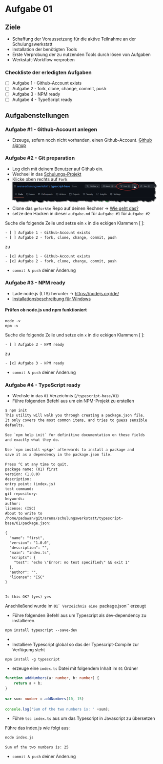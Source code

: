 # Aufgabe 01

## Ziele

* Schaffung der Voraussetzung für die aktive Teilnahme an der Schulungswerkstatt
* Installation der benötigten Tools
* Erste Verprobung der zu nutzenden Tools durch lösen von Aufgaben
* Werkstatt-Workflow verproben

### Checkliste der erledigten Aufgaben

- [ ] Aufgabe 1 - Github-Account exists
- [ ] Aufgabe 2 - fork, clone, change, commit, push
- [ ] Aufgabe 3 - NPM ready
- [ ] Aufgabe 4 - TypeScript ready

## Aufgabenstellungen

### Aufgabe #1 - Github-Account anlegen
* Erzeuge, sofern noch nicht vorhanden, einen Github-Account. [Github signup](https://github.com/signup?ref_cta=Sign+up&ref_loc=header+logged+out&ref_page=%2F&source=header-home)

### Aufgabe #2 - Git preparation
* Log dich mit deinem Benutzer auf Github ein.
* Wechsel in das [Schulungs-Projekt](https://github.com/arena-schulungswerkstatt/typescript-base)
* Klicke oben rechts auf ``Fork``
 ![Fork Repo](img/fork-github-repo.png "Fork Repo")
* Clone das ``geforkte`` Repo auf deinen Rechner -> [Wie geht das?](clone-repo.md)
* setze den Hacken in dieser ``aufgabe.md`` für ``Aufgabe #1`` für ``Aufgabe #2``

Suche die folgende Zeile und setze ein ```x``` in die eckigen Klammern [ ]:
````shell
- [ ] Aufgabe 1 - Github-Account exists
- [ ] Aufgabe 2 - fork, clone, change, commit, push
````
zu
````shell
- [x] Aufgabe 1 - Github-Account exists
- [x] Aufgabe 2 - fork, clone, change, commit, push
````
* ``commit & push`` deiner Änderung 

### Aufgabe #3 - NPM ready
* Lade node.js (LTS) herunter -> https://nodejs.org/de/
* [Installationsbeschreibung für Windows](https://treehouse.github.io/installation-guides/windows/node-windows.html)

#### Prüfen ob node.js und npm funktioniert 
```shell
node -v
npm -v
```
Suche die folgende Zeile und setze ein ```x``` in die eckigen Klammern [ ]:
````shell
- [ ] Aufgabe 3 - NPM ready
````
zu
````shell
- [x] Aufgabe 3 - NPM ready
````
* ``commit & push`` deiner Änderung 

### Aufgabe #4 - TypeScript ready
* Wechsle in das ``01`` Verzeichnis (``/typescript-base/01``)
* Führe folgenden Befehl aus um ein NPM-Projekt zu erstellen

```shell
$ npm init
This utility will walk you through creating a package.json file.
It only covers the most common items, and tries to guess sensible defaults.

See `npm help init` for definitive documentation on these fields
and exactly what they do.

Use `npm install <pkg>` afterwards to install a package and
save it as a dependency in the package.json file.

Press ^C at any time to quit.
package name: (01) first
version: (1.0.0) 
description: 
entry point: (index.js) 
test command: 
git repository: 
keywords: 
author: 
license: (ISC) 
About to write to /home/padawan/git/arena/schulungswerkstatt/typescript-base/01/package.json:

{
  "name": "first",
  "version": "1.0.0",
  "description": "",
  "main": "index.ts",
  "scripts": {
    "test": "echo \"Error: no test specified\" && exit 1"
  },
  "author": "",
  "license": "ISC"
}


Is this OK? (yes) yes
```

Anschließend wurde im ``01` Verzeichnis eine ``package.json`` erzeugt

* Führe folgenden Befehl aus um Typescript als dev-dependency zu installieren.

````shell
npm install typescript --save-dev
````
* 
* Installiere Typescript global so das der Typescript-Compile zur Verfügung steht

````shell
npm install -g typescript
````

* erzeuge eine ``index.ts`` Datei mit folgendem Inhalt im ``01`` Ordner

```typescript
function addNumbers(a: number, b: number) { 
    return a + b; 
} 

var sum: number = addNumbers(10, 15) 

console.log('Sum of the two numbers is: ' +sum); 
```

* Führe ``tsc index.ts`` aus um das Typescript in Javascript zu übersetzen

Führe das index.js wie folgt aus:
```shell
node index.js

Sum of the two numbers is: 25
```
* ``commit & push`` deiner Änderung 